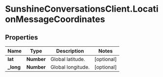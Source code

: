 # SunshineConversationsClient.LocationMessageCoordinates

## Properties

Name | Type | Description | Notes
------------ | ------------- | ------------- | -------------
**lat** | **Number** | Global latitude. | [optional] 
**_long** | **Number** | Global longitude. | [optional] 


